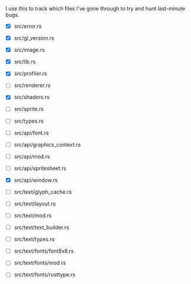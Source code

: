 I use this to track which files I've gone through to try and hunt
last-minute bugs.

- [x] src/error.rs
- [x] src/gl_version.rs
- [x] src/image.rs
- [x] src/lib.rs
- [x] src/profiler.rs
- [ ] src/renderer.rs
- [x] src/shaders.rs
- [ ] src/sprite.rs
- [ ] src/types.rs

- [ ] src/api/font.rs
- [ ] src/api/graphics_context.rs
- [ ] src/api/mod.rs
- [ ] src/api/spritesheet.rs
- [x] src/api/window.rs

- [ ] src/text/glyph_cache.rs
- [ ] src/text/layout.rs
- [ ] src/text/mod.rs
- [ ] src/text/text_builder.rs
- [ ] src/text/types.rs

- [ ] src/text/fonts/font8x8.rs
- [ ] src/text/fonts/mod.rs
- [ ] src/text/fonts/rusttype.rs
